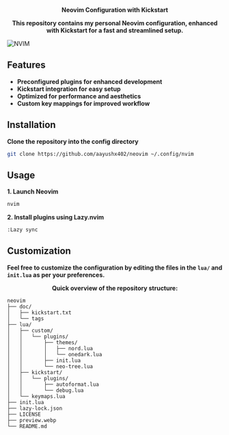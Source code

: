 <p align="center"> <strong>Neovim Configuration with Kickstart</strong>  </p> 

<p align="center"> <strong>This repository contains my personal Neovim configuration, enhanced with Kickstart for a fast and streamlined setup.
</strong>  </p>

![NVIM](https://raw.githubusercontent.com/aayushx402/neovim/main/preview.webp)

## Features

- **Preconfigured plugins for enhanced development**
- **Kickstart integration for easy setup**
- **Optimized for performance and aesthetics**
- **Custom key mappings for improved workflow**

## Installation

**Clone the repository into the config directory**

```bash
git clone https://github.com/aayushx402/neovim ~/.config/nvim
```

## Usage

**1. Launch Neovim**

```bash
nvim
```

**2. Install plugins using Lazy.nvim**
```bash
:Lazy sync
```

## Customization

**Feel free to customize the configuration by editing the files in the `lua/` and `init.lua` as per your preferences.**

<p align="center"> <strong>Quick overview of the repository structure:</strong>  </p>

```shell
neovim
├── doc/
│   ├── kickstart.txt
│   └── tags
├── lua/
│   ├── custom/
│   │   └── plugins/
│   │       ├── themes/
│   │       │   ├── nord.lua
│   │       │   └── onedark.lua
│   │       ├── init.lua
│   │       └── neo-tree.lua
│   ├── kickstart/
│   │   └── plugins/
│   │       ├── autoformat.lua
│   │       └── debug.lua
│   └── keymaps.lua
├── init.lua
├── lazy-lock.json
├── LICENSE
├── preview.webp
└── README.md     
```



